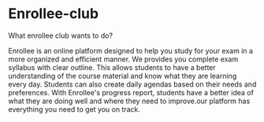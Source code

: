 # Enrollee-club
What enrollee club wants to do?

Enrollee is an online platform designed to help you study for your exam in a more organized and efficient manner. We provides you complete exam syllabus with clear outline. This allows students to have a better understanding of the course material and know what they are learning every day. Students can also create daily agendas based on their needs and preferences. With Enrollee's progress report, students have a better idea of what they are doing well and where they need to improve.our platform has everything you need to get you on track.

